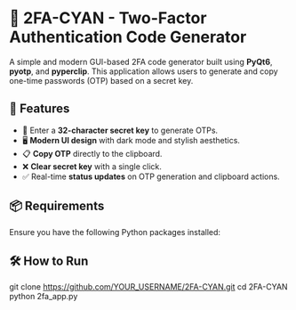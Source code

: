# 🔐 2FA-CYAN - Two-Factor Authentication Code Generator

A simple and modern GUI-based 2FA code generator built using **PyQt6**, **pyotp**, and **pyperclip**. This application allows users to generate and copy one-time passwords (OTP) based on a secret key.

## 🚀 Features
- 🔑 Enter a **32-character secret key** to generate OTPs.
- 🖥️ **Modern UI design** with dark mode and stylish aesthetics.
- 📋 **Copy OTP** directly to the clipboard.
- ❌ **Clear secret key** with a single click.
- ✅ Real-time **status updates** on OTP generation and clipboard actions.

## 📦 Requirements
Ensure you have the following Python packages installed:


## 🛠️ How to Run
git clone https://github.com/YOUR_USERNAME/2FA-CYAN.git
cd 2FA-CYAN
python 2fa_app.py

